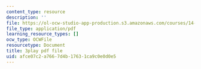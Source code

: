 ```yaml
---
content_type: resource
description: ''
file: https://ol-ocw-studio-app-production.s3.amazonaws.com/courses/14-01-principles-of-microeconomics-fall-2018/afce07c2a7667d4b17631ca9c0e0d0e5_hm5zqBPsRJM.pdf
file_type: application/pdf
learning_resource_types: []
ocw_type: OCWFile
resourcetype: Document
title: 3play pdf file
uid: afce07c2-a766-7d4b-1763-1ca9c0e0d0e5
---
```

